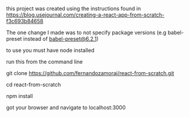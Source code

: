 this project was created using the instructions found in
https://blog.usejournal.com/creating-a-react-app-from-scratch-f3c693b84658

The one change I made was to not specify package versions (e.g babel-preset instead of babel-preset@6.2.1)

to use you must have node installed

run this from the command line

git clone https://github.com/fernandozamoraj/react-from-scratch.git

cd react-from-scratch

npm install

got your browser and navigate to localhost:3000
